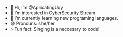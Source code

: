 - 👋 Hi, I’m @ApricatingUdy
- 👀 I’m interested in CyberSecurity Stream.
- 🌱 I’m currently learning new programing languages.
- 😄 Pronouns: she/her
- ⚡ Fun fact: Singing is a neccesary to code!

<!---
ApricatingUdy/ApricatingUdy is a ✨ special ✨ repository because its `README.md` (this file) appears on your GitHub profile.
You can click the Preview link to take a look at your changes.
--->
